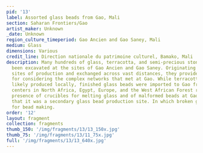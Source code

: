 ```yaml
---
pid: '13'
label: Assorted glass beads from Gao, Mali
section: Saharan Frontiers/Gao
artist_maker: Unknown
_date: Unknown
region_culture_timeperiod: Gao Ancien and Gao Saney, Mali
medium: Glass
dimensions: Various
credit_line: Direction nationale du patrimoine culturel, Bamako, Mali
description: Many hundreds of glass, terracotta, and semi-precious stone beads have
  been excavated at the sites of Gao Ancien and Gao Saney. Originating from many different
  sites of production and exchanged across vast distances, they provide a microcosm
  for considering the complex networks that met at Gao. While terracotta beads were
  likely produced locally, finished glass beads were imported to Gao from bead making
  centers in North Africa, Egypt, Europe, and the West African Forest region. The
  presence of crucibles for melting glass and of malformed beads at Gao Saney suggest
  that it was a secondary glass bead production site. In which broken glass was melted
  for bead making.
order: '12'
layout: fragment
collection: fragments
thumb_150: '/img/fragments/13/13_150x.jpg'
thumb_75: '/img/fragments/13/11_75x.jpg'
full: '/img/fragments/13/13_640x.jpg'
---
```

